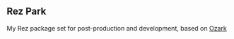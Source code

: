 ## Rez Park

My Rez package set for post-production and development, based on [Ozark](https://github.com/davidlatwe/rez-ozark)
